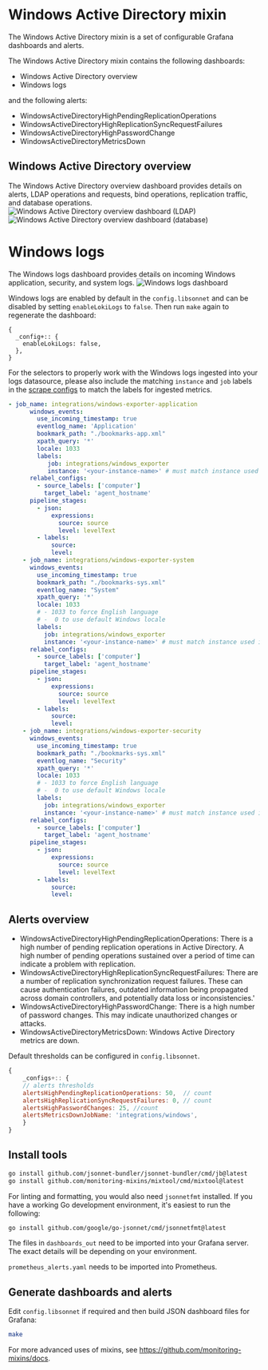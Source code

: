 # Windows Active Directory mixin
The Windows Active Directory mixin is a set of configurable Grafana dashboards and alerts.

The Windows Active Directory mixin contains the following dashboards:

- Windows Active Directory overview
- Windows logs

and the following alerts:

- WindowsActiveDirectoryHighPendingReplicationOperations
- WindowsActiveDirectoryHighReplicationSyncRequestFailures
- WindowsActiveDirectoryHighPasswordChange
- WindowsActiveDirectoryMetricsDown

## Windows Active Directory overview
The Windows Active Directory overview dashboard provides details on alerts, LDAP operations and requests, bind operations, replication traffic, and database operations.
![Windows Active Directory overview dashboard (LDAP)](https://storage.googleapis.com/grafanalabs-integration-assets/windows-active-directory/screenshots/windows_active_directory_overview_1.png)
![Windows Active Directory overview dashboard (database)](https://storage.googleapis.com/grafanalabs-integration-assets/windows-active-directory/screenshots/window_active_directory_overview_2.png)

# Windows logs
The Windows logs dashboard provides details on incoming Windows application, security, and system logs.
![Windows logs dashboard](https://storage.googleapis.com/grafanalabs-integration-assets/windows-active-directory/screenshots/windows_active_directory_logs.png)

Windows logs are enabled by default in the `config.libsonnet` and can be disabled by setting `enableLokiLogs` to `false`. Then run `make` again to regenerate the dashboard:

```
{
  _config+:: {
    enableLokiLogs: false,
  },
}
```

For the selectors to properly work with the Windows logs ingested into your logs datasource, please also include the matching `instance` and `job` labels in the [scrape configs](https://grafana.com/docs/loki/latest/clients/promtail/configuration/#scrape_configs) to match the labels for ingested metrics.

```yaml
- job_name: integrations/windows-exporter-application
      windows_events:
        use_incoming_timestamp: true
        eventlog_name: 'Application'
        bookmark_path: "./bookmarks-app.xml"
        xpath_query: '*'
        locale: 1033
        labels:
           job: integrations/windows_exporter
           instance: '<your-instance-name>' # must match instance used in windows_exporter
      relabel_configs:
        - source_labels: ['computer']
          target_label: 'agent_hostname'
      pipeline_stages:
        - json:
            expressions:
              source: source
              level: levelText
        - labels:
            source:
            level:
    - job_name: integrations/windows-exporter-system
      windows_events:
        use_incoming_timestamp: true
        bookmark_path: "./bookmarks-sys.xml"
        eventlog_name: "System"
        xpath_query: '*'
        locale: 1033
        # - 1033 to force English language
        # -  0 to use default Windows locale
        labels:
          job: integrations/windows_exporter
          instance: '<your-instance-name>' # must match instance used in windows_exporter
      relabel_configs:
        - source_labels: ['computer']
          target_label: 'agent_hostname'
      pipeline_stages:
        - json:
            expressions:
              source: source
              level: levelText
        - labels:
            source:
            level:
    - job_name: integrations/windows-exporter-security
      windows_events:
        use_incoming_timestamp: true
        bookmark_path: "./bookmarks-sys.xml"
        eventlog_name: "Security"
        xpath_query: '*'
        locale: 1033
        # - 1033 to force English language
        # -  0 to use default Windows locale
        labels:
          job: integrations/windows_exporter
          instance: '<your-instance-name>' # must match instance used in windows_exporter
      relabel_configs:
        - source_labels: ['computer']
          target_label: 'agent_hostname'
      pipeline_stages:
        - json:
            expressions:
              source: source
              level: levelText
        - labels:
            source:
            level:

```

## Alerts overview
- WindowsActiveDirectoryHighPendingReplicationOperations: There is a high number of pending replication operations in Active Directory. A high number of pending operations sustained over a period of time can indicate a problem with replication.
- WindowsActiveDirectoryHighReplicationSyncRequestFailures: There are a number of replication synchronization request failures. These can cause authentication failures, outdated information being propagated across domain controllers, and potentially data loss or inconsistencies.'
- WindowsActiveDirectoryHighPasswordChange: There is a high number of password changes. This may indicate unauthorized changes or attacks.
- WindowsActiveDirectoryMetricsDown: Windows Active Directory metrics are down.

Default thresholds can be configured in `config.libsonnet`.

```js
{
    _configs+:: {
    // alerts thresholds
    alertsHighPendingReplicationOperations: 50,  // count
    alertsHighReplicationSyncRequestFailures: 0, // count
    alertsHighPasswordChanges: 25, //count
    alertsMetricsDownJobName: 'integrations/windows',
    }
}
```

## Install tools
```bash
go install github.com/jsonnet-bundler/jsonnet-bundler/cmd/jb@latest
go install github.com/monitoring-mixins/mixtool/cmd/mixtool@latest
```

For linting and formatting, you would also need `jsonnetfmt` installed. If you
have a working Go development environment, it's easiest to run the following:

```bash
go install github.com/google/go-jsonnet/cmd/jsonnetfmt@latest
```

The files in `dashboards_out` need to be imported
into your Grafana server. The exact details will be depending on your environment.

`prometheus_alerts.yaml` needs to be imported into Prometheus.

## Generate dashboards and alerts
Edit `config.libsonnet` if required and then build JSON dashboard files for Grafana:

```bash
make
```

For more advanced uses of mixins, see
https://github.com/monitoring-mixins/docs.
